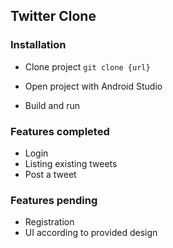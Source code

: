 ## Twitter Clone

### Installation
- Clone project
`git clone {url}`

- Open project with Android Studio
- Build and run

### Features completed
- Login
- Listing existing tweets
- Post a tweet

### Features pending
- Registration
- UI according to provided design